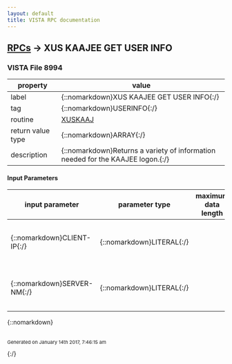 ```yaml
---
layout: default
title: VISTA RPC documentation
---
```




## [RPCs](TableOfContent.md) &#8594; XUS KAAJEE GET USER INFO 



### VISTA File 8994 


 property | value 
--- | --- 
 label | {::nomarkdown}XUS KAAJEE GET USER INFO{:/}
 tag | {::nomarkdown}USERINFO{:/}
 routine | [XUSKAAJ](http://code.osehra.org/dox/Routine_XUSKAAJ_source.html)
 return value type | {::nomarkdown}ARRAY{:/}
 description | {::nomarkdown}Returns a variety of information needed for the KAAJEE logon.{:/}

#### Input Parameters

| input parameter | parameter type | maximum data length | required | description | 
| --- | --- | --- | --- | --- | 
| {::nomarkdown}CLIENT-IP{:/} | {::nomarkdown}LITERAL{:/} |  | {::nomarkdown}true{:/} | {::nomarkdown}IP address of the client workstation, used for logging (signon log)and IP blocking (failed access attempts).{:/} | 
| {::nomarkdown}SERVER-NM{:/} | {::nomarkdown}LITERAL{:/} |  | {::nomarkdown}true{:/} | {::nomarkdown}Identifying name for the calling application or server,used for logging (signon log).{:/} | 

{::nomarkdown} <br/><br/><p style="font-size: 11px">Generated on January 14th 2017, 7:46:15 am</p>{:/}